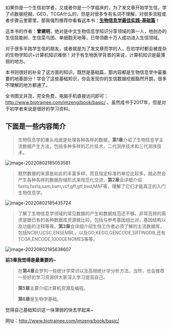 如果你是一个生信初学者，又或者你是一个学临床的，为了发文章开始学生信，学了点数据挖掘，GEO，TCGA什么的，但是对很多专有名词不理解，对很多流程或者步骤云里雾里，那我强烈推荐你看看这本书：**[生物信息学最佳实践-基础篇](http://www.biotrainee.com/jmzeng/book/basic/ "观看网址")**！

这本书的作者：**曾建明**，绝对是中文生物信息学知识分享领域的第一人，他创办的生信技能树、生信菜鸟团、单细胞天地等，已带领数十万人成功进入生信领域。

对于很多半路学生信的朋友，或者就是为了发文章而学的人，在初学时都会被庞杂的生物学知识+计算机知识难倒！对于有生物医学背景的来说，计算机知识是最薄弱的地方。

本书则很好的补全了这方面的知识，既然是基础篇，那内容都是生物信息学中最重要的地基部分！学会了这些基础知识，你会发现你的生信数据挖掘豁然开朗，很多不理解的地方都通了。

全书图文并茂，完全免费，电脑手机直接访问即可：http://www.biotrainee.com/jmzeng/book/basic/ 。虽然成书于2017年，但是对于初学者来说是很好的学习资料。

## 下面是一些内容简介

> 生物信息学的重头戏就是处理各种各样的数据，**第1章**介绍了生物信息学主流数据产生方法，包括多种多样的芯片技术，二代测序技术和三代测序技术。

![image-20220802185053581](https://aliyun-bucket0324.oss-cn-shanghai.aliyuncs.com/img/image-20220802185053581.png)



> 既然数据的来源是如此的丰富多样，而且指定标准的单位比较多，就必然会产生各种各样的数据存储形式来规范化交流，**第2章**会详细介绍fastq,fasta,sam,bam,vcf,gff,gtf,bed,MAF等，理解了它们才能真正的入门生物信息学。

![image-20220802185435724](https://aliyun-bucket0324.oss-cn-shanghai.aliyuncs.com/img/image-20220802185435724.png)

> 了解了生物信息学领域的常见数据的产生和数据规范还不够，非常高频的需求是跟已有的各种数据库资源做比较，包括与参考基因组比对，基因结构以及功能的注释等等。**第3章**会详细介绍生信工作者必须了解的主流数据库，包括NCBI,UCSC,ENSEMBL，以及GO,KEGG,GENCODE,SRTINGDB,还有TCGA,ENCODE,1000GENOMES等等。

![image-20220802185638607](https://aliyun-bucket0324.oss-cn-shanghai.aliyuncs.com/img/image-20220802185638607.png)

**前3章我觉得是最重要的~**

> 在**第4章**会罗列一些统计学常识以及高频统计学分析方法。当然，也会推荐一些好的学习资源供大家深入学习提高自己。
>
> **第5章**主要介绍计算机资源及编程。
>
> **第6章**是生物学基础。

觉得自己基础知识这一块薄弱的快去学起来~

网址：http://www.biotrainee.com/jmzeng/book/basic/















































